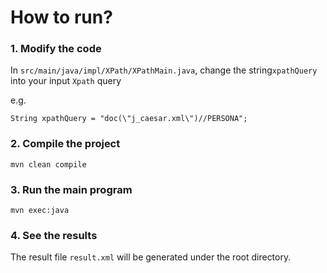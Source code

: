 # How to run?
### 1. Modify the code
In `src/main/java/impl/XPath/XPathMain.java`, change the string`xpathQuery` into your input `Xpath` query

e.g.
```declarative
String xpathQuery = "doc(\"j_caesar.xml\")//PERSONA";
```

### 2. Compile the project
`mvn clean compile`

### 3. Run the main program
`mvn exec:java`

### 4. See the results
The result file `result.xml` will be generated under the root directory.

